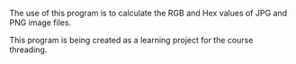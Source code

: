 The use of this program is to calculate the RGB and Hex values of JPG and PNG image files.

This program is being created as a learning project for the course threading.
